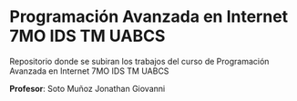 # Programación Avanzada en Internet 7MO IDS TM UABCS
Repositorio donde se subiran los trabajos del curso de Programación Avanzada en Internet 7MO IDS TM UABCS

**Profesor**: Soto Muñoz Jonathan Giovanni
